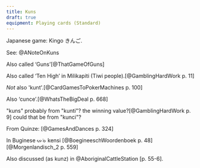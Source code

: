 ```yaml
---
title: Kuns
draft: true
equipment: Playing cards (Standard)
---
```


Japanese game: <span class="aka" lang="ja-Latn">Kingo</span> <span class="aka" lang="ja">きんご</span>.

See: @ANoteOnKuns

Also called ‘Guns’[@ThatGameOfGuns]

Also called ‘Ten High’ in Milikapiti (Tiwi people).[@GamblingHardWork p. 11]

_Not_ also 'kunt'.[@CardGamesToPokerMachines p. 100]

Also ‘cunce’.[@WhatsTheBigDeal p. 668]

"kuns" probably from "kunti"? the winning value?[@GamblingHardWork p. 9] could that be from "kunci"?

From Quinze: [@GamesAndDances p. 324]

In Buginese <span lang="bug">ᨀᨙᨔᨗ</span> <span lang="bug-Latn">kensi</span> [@BoegineeschWoordenboek p. 48][@Morgenlandisch_2 p. 559]

Also discussed (as kunz) in @AboriginalCattleStation [p. 55-6].
